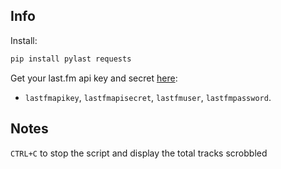 ## Info
Install:
   ```bash
   pip install pylast requests
   ```
Get your last.fm api key and secret [here](https://www.last.fm/api):
   - `lastfmapikey`, `lastfmapisecret`, `lastfmuser`, `lastfmpassword`.
## Notes
`CTRL+C` to stop the script and display the total tracks scrobbled
